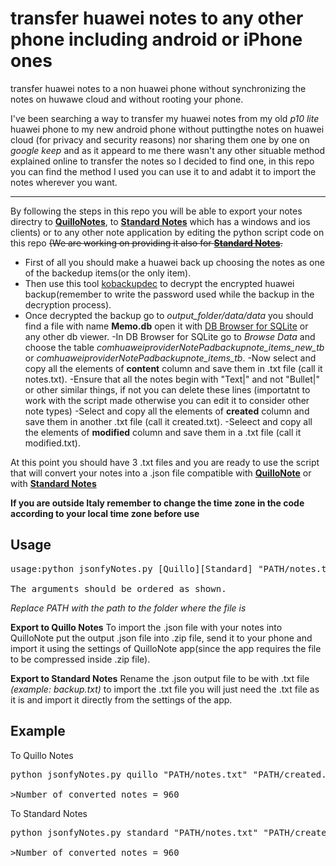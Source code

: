 # transfer huawei notes to any other phone including android or iPhone ones
transfer huawei notes to a non huawei phone without synchronizing the notes on huwawe cloud and without rooting your phone.


I've been searching a way to transfer my huawei notes from my old *p10 lite* huawei phone to my new android phone without puttingthe notes on huawei cloud (for privacy and security reasons) nor sharing them one by one on *google keep* and as it appeard to me there wasn't any other situable method explained online to transfer the notes so I decided to find one, in this repo you can find the method I used you can use it to and adabt it to import the notes wherever you want.

___



By following the steps in this repo you will be able to export your notes directry to **[QuilloNotes](https://github.com/msoultanidis/quillnote)**, to **[Standard Notes](https://standardnotes.com/)** which has a windows and ios clients) or to any other note application by editing the python script code on this repo ~~(We are working on providing it also for **[Standard Notes](https://standardnotes.com/)**.~~ 


- First of all you should make a huawei back up choosing the notes as one of the backedup items(or the only item).
- Then use this tool [kobackupdec](https://github.com/RealityNet/kobackupdec) to decrypt the encrypted huawei backup(remember to write the password used while the backup in the decryption process).
- Once decrypted the backup go to *output_folder/data/data* you should find a file with name **Memo.db** open it with [DB Browser for SQLite](https://sqlitebrowser.org/) or any other db viewer.
-In DB Browser for SQLite go to *Browse Data* and choose the table *comhuaweiproviderNotePadbackupnote_items_new_tb* or *comhuaweiproviderNotePadbackupnote_items_tb*.
-Now select and copy all the elements of **content** column and save them in .txt file (call it notes.txt).
-Ensure that all the notes begin with "Text|" and not "Bullet|" or other similar things, if not you can delete these lines (importatnt to work with the script made otherwise you can edit it to consider other note types)
-Select and copy all the elements of **created** column and save them in another .txt file (call it created.txt).
-Seleect and copy all the elements of **modified** column and save them in a .txt file (call it modified.txt).


At this point you should have 3 .txt files and you are ready to use the script that will convert your notes into a .json file compatible with **[QuilloNote](https://github.com/msoultanidis/quillnote)** or with **[Standard Notes](https://standardnotes.com/)**

**If you are outside Italy remember to change the time zone in the code according to your local time zone before use** 

## Usage
<pre>
usage:python jsonfyNotes.py [Quillo][Standard] "PATH/notes.txt" "PATH/created.txt" "PATH/modified.txt"

The arguments should be ordered as shown.
</pre>

_Replace PATH with the path to the folder where the file is_

**Export to Quillo Notes** 
To import the .json file with your notes into QuilloNote put the output .json file into .zip file, send it to your phone and import it using the settings of QuilloNote app(since the app requires the file to be compressed inside .zip file).

**Export to Standard Notes**
Rename the .json output file to be with .txt file _(example: backup.txt)_ to import the .txt file you will just need the .txt file as it is and import it directly from the settings of the app.

## Example
To Quillo Notes
<pre>
python jsonfyNotes.py quillo "PATH/notes.txt" "PATH/created.txt" "PATH/modified.txt"

>Number of converted notes = 960
</pre>

To Standard Notes
<pre>
python jsonfyNotes.py standard "PATH/notes.txt" "PATH/created.txt" "PATH/modified.txt"

>Number of converted notes = 960
</pre>
